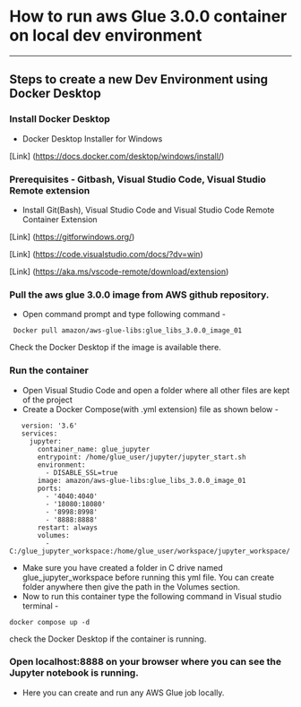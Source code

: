 # How to run aws Glue 3.0.0 container on local dev environment  
***
## Steps to create a new Dev Environment using Docker Desktop
### Install Docker Desktop  
* Docker Desktop Installer for Windows   

[Link] (https://docs.docker.com/desktop/windows/install/) 

### Prerequisites - Gitbash, Visual Studio Code, Visual Studio Remote extension
* Install Git(Bash), Visual Studio Code and Visual Studio Code Remote Container Extension  

[Link] (https://gitforwindows.org/)  

[Link] (https://code.visualstudio.com/docs/?dv=win)  

[Link] (https://aka.ms/vscode-remote/download/extension)  

### Pull the aws glue 3.0.0 image from AWS github repository. 
* Open command prompt and type following command - 
```
 Docker pull amazon/aws-glue-libs:glue_libs_3.0.0_image_01  
```
 Check the Docker Desktop if the image is available there. 
### Run the container 
* Open Visual Studio Code and open a folder where all other files are kept of the project
* Create a Docker Compose(with .yml extension) file as shown below -    
 ```
    version: '3.6'    
    services:    
      jupyter:    
        container_name: glue_jupyter    
        entrypoint: /home/glue_user/jupyter/jupyter_start.sh    
        environment: 
          - DISABLE_SSL=true
        image: amazon/aws-glue-libs:glue_libs_3.0.0_image_01
        ports:
          - '4040:4040'
          - '18080:18080'
          - '8998:8998'
          - '8888:8888'
        restart: always
        volumes:
          - C:/glue_jupyter_workspace:/home/glue_user/workspace/jupyter_workspace/
```
            
* Make sure you have created a folder in C drive named glue_jupyter_workspace before running this yml file. You can create folder anywhere then give the path in the Volumes section. 
* Now to run this container type the following command in Visual studio terminal - 
```
docker compose up -d 
```
check the Docker Desktop if the container is running. 
### Open localhost:8888 on your browser where you can see the Jupyter notebook is running.  
* Here you can create and run any AWS Glue job locally. 
